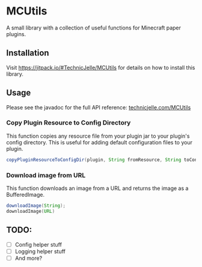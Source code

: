 # MCUtils
A small library with a collection of useful functions for Minecraft paper plugins.

## Installation
Visit https://jitpack.io/#TechnicJelle/MCUtils for details on how to install this library.

## Usage
Please see the javadoc for the full API reference: [technicjelle.com/MCUtils](https://technicjelle.com/MCUtils/com/technicjelle/MCUtils.html)

### Copy Plugin Resource to Config Directory
This function copies any resource file from your plugin jar to your plugin's config directory.
This is useful for adding default configuration files to your plugin.
```java
copyPluginResourceToConfigDir(plugin, String fromResource, String toConfigFile, boolean overwrite) 
```

### Download image from URL
This function downloads an image from a URL and returns the image as a BufferedImage.
```java
downloadImage(String);
downloadImage​(URL)
```

## TODO:
- [ ] Config helper stuff
- [ ] Logging helper stuff
- [ ] And more?
